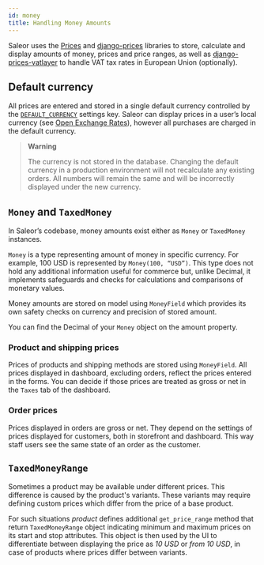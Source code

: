 ```yaml
---
id: money
title: Handling Money Amounts
---
```


Saleor uses the [Prices](https://github.com/mirumee/prices/) and [django-prices](https://github.com/mirumee/django-prices/) libraries to store, calculate and display amounts of money, prices and price ranges, as well as [django-prices-vatlayer](https://github.com/mirumee/django-prices-vatlayer) to handle VAT tax rates in European Union (optionally).


## Default currency

All prices are entered and stored in a single default currency controlled by the [`DEFAULT_CURRENCY`](getting-started/configuration.md#default_currency) settings key. Saleor can display prices in a user’s local currency (see [Open Exchange Rates](integrations/openexchangerates.md)), however all purchases are charged in the default currency.

> **Warning**
>
> The currency is not stored in the database. Changing the default currency in a production environment will not recalculate any existing orders. All numbers will remain the same and will be incorrectly displayed under the new currency.


## `Money` and `TaxedMoney`

In Saleor’s codebase, money amounts exist either as `Money` or `TaxedMoney` instances.

`Money` is a type representing amount of money in specific currency. For example, 100 USD is represented by `Money(100, “USD”)`. 
This type does not hold any additional information useful for commerce but, unlike Decimal, it implements safeguards and checks for calculations and comparisons of monetary values.

Money amounts are stored on model using `MoneyField` which provides its own safety checks on currency and precision of stored amount.

You can find the Decimal of your `Money` object on the amount property.

### Product and shipping prices

Prices of products and shipping methods are stored using `MoneyField`. 
All prices displayed in dashboard, excluding orders, reflect the prices entered in the forms. 
You can decide if those prices are treated as gross or net in the `Taxes` tab of the dashboard.

### Order prices

Prices displayed in orders are gross or net. They depend on the settings of prices displayed for customers, both in storefront and dashboard. 
This way staff users see the same state of an order as the customer.


## `TaxedMoneyRange`

Sometimes a product may be available under different prices. This difference is caused by the product's variants. These variants may require defining custom prices which differ from the price of a base product.

For such situations _product_ defines additional `get_price_range` method that return `TaxedMoneyRange` object indicating minimum and maximum prices on its start and stop attributes. 
This object is then used by the UI to differentiate between displaying the price as _10 USD_ or _from 10 USD_, in case of products where prices differ between variants.